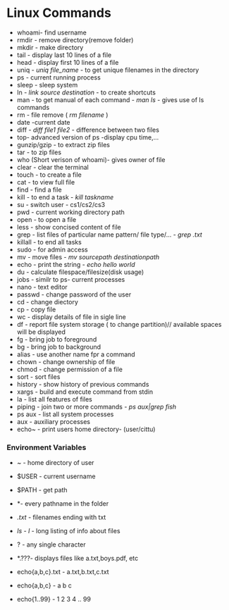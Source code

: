 # Linux Commands
- whoami- find username
- rmdir - remove directory(remove folder)
- mkdir - make directory
- tail - display last 10 lines of a file
- head - display first 10 lines of a file
- uniq - *uniq file_name* - to get unique filenames in the directory
- ps - current running process
- sleep - sleep system
- ln - *link source destination* -  to create shortcuts
- man - to get manual of each command - *man ls* - gives use of ls commands
- rm - file remove ( *rm filename* )
- date -current date
- diff - *diff file1 file2* - difference between two files
- top- advanced version of ps -display cpu time,...
- gunzip/gzip - to extract zip files
- tar - to zip files
- who (Short verison of whoami)- gives owner of file
- clear - clear the terminal
- touch - to create a file
- cat -  to view full file 
- find - find a file
- kill - to end a task - *kill taskname*
- su - switch user - cs1/cs2/cs3
- pwd - current working directory path
- open - to open a file
- less - show concised content of file
- grep - list files of particular name pattern/ file type/... - *grep .txt*
- killall - to end all tasks
- sudo - for admin access
- mv - move files - *mv sourcepath destinationpath*
- echo - print the string - *echo hello world*
- du - calculate filespace/filesize(disk usage)
- jobs - similr to ps- current processes
- nano - text editor
- passwd - change password of the user
- cd - change diectory
- cp - copy file
- wc - display details of file in sigle line
- df - report file system storage ( to change partition)// available spaces will be displayed
- fg - bring job to foreground
- bg - bring job to background
- alias - use another name fpr a command
- chown - change ownership of file
- chmod - change permission of a file 
- sort - sort files 
- history - show history of previous commands
- xargs - build and execute command from stdin
- la - list all features of files
- piping - join two or more commands - *ps aux|grep fish*
- ps aux - list all system processes
- aux - auxiliary processes
- echo~ - print users home directory- (user/cittu)
### Environment Variables
- ~ - home directory of user
- $USER - current username
- $PATH - get path
- *- every pathname in the folder

- *.txt* - filenames ending with txt
- *ls - l* - long listing of info about files
- ? - any single character
- *.???- displays files like a.txt,boys.pdf, etc
- echo{a,b,c}.txt - a.txt,b.txt,c.txt
- echo{a,b,c} - a b c
- echo{1..99} - 1 2 3 4 ..    99

